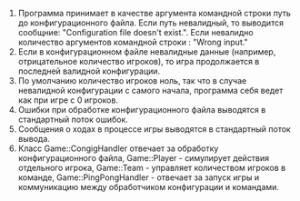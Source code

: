 1) Программа принимает в качестве аргумента командной строки путь до конфигурационного файла. Если путь невалидный, то выводится сообщние: "Configuration file doesn't exist.". Если невалидно количество аргументов командной строки : "Wrong input."
2) Если в конфигурационном файле невалидные данные (например, отрицательное количество игроков), то игра продолжается в последней валидной конфигурации.  
3) По умолчанию количество игроков ноль, так что в случае невалидной конфигурации с самого начала, программа себя ведет как при игре с 0 игроков.  
4) Ошибки при обработке конфигурационного файла выводятся в стандартный поток ошибок.
5) Сообщения о ходах в процессе игры выводятся в стандартный поток вывода.
6) Класс Game::CongigHandler отвечает за обработку конфигурационного файла, Game::Player - симулирует действия отдельного игрока, Game::Team - управляет количеством игроков в команде, Game::PingPongHandler - отвечает за запуск игры и коммуникацию между обработчиком конфигурации и командами. 
